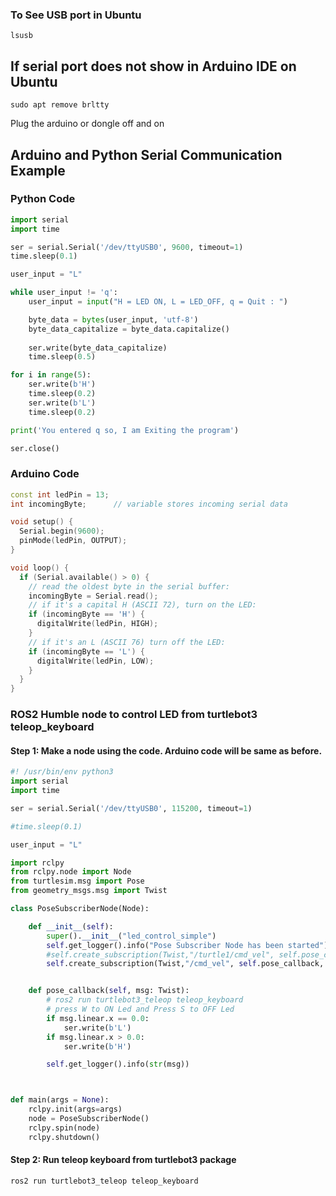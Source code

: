 ### To See USB port in Ubuntu
```
lsusb
```
## If serial port does not show in Arduino IDE on Ubuntu
```
sudo apt remove brltty 
```
Plug the arduino or dongle off and on

## Arduino and Python Serial Communication Example
### Python Code
```python
import serial
import time

ser = serial.Serial('/dev/ttyUSB0', 9600, timeout=1)
time.sleep(0.1)

user_input = "L"

while user_input != 'q':
    user_input = input("H = LED ON, L = LED_OFF, q = Quit : ")

    byte_data = bytes(user_input, 'utf-8')
    byte_data_capitalize = byte_data.capitalize()
   
    ser.write(byte_data_capitalize) 
    time.sleep(0.5) 

for i in range(5):
    ser.write(b'H')   
    time.sleep(0.2)        
    ser.write(b'L')  
    time.sleep(0.2)

print('You entered q so, I am Exiting the program')

ser.close()

```

### Arduino Code
```c++
const int ledPin = 13; 
int incomingByte;      // variable stores incoming serial data

void setup() {
  Serial.begin(9600);
  pinMode(ledPin, OUTPUT);
}

void loop() {
  if (Serial.available() > 0) {
    // read the oldest byte in the serial buffer:
    incomingByte = Serial.read();
    // if it's a capital H (ASCII 72), turn on the LED:
    if (incomingByte == 'H') {
      digitalWrite(ledPin, HIGH);
    }
    // if it's an L (ASCII 76) turn off the LED:
    if (incomingByte == 'L') {
      digitalWrite(ledPin, LOW);
    }
  }
}
```
### ROS2 Humble node to control LED from turtlebot3 teleop_keyboard
#### Step 1: Make a node using the code. Arduino code will be same as before.
```python
#! /usr/bin/env python3
import serial
import time

ser = serial.Serial('/dev/ttyUSB0', 115200, timeout=1)

#time.sleep(0.1)

user_input = "L"

import rclpy
from rclpy.node import Node
from turtlesim.msg import Pose
from geometry_msgs.msg import Twist

class PoseSubscriberNode(Node):

    def __init__(self):
        super().__init__("led_control_simple")
        self.get_logger().info("Pose Subscriber Node has been started")  
        #self.create_subscription(Twist,"/turtle1/cmd_vel", self.pose_callback, 10)
        self.create_subscription(Twist,"/cmd_vel", self.pose_callback, 10)


    def pose_callback(self, msg: Twist):
        # ros2 run turtlebot3_teleop teleop_keyboard
        # press W to ON Led and Press S to OFF Led 
        if msg.linear.x == 0.0:
            ser.write(b'L')
        if msg.linear.x > 0.0:
            ser.write(b'H')        

        self.get_logger().info(str(msg))



def main(args = None):
    rclpy.init(args=args)
    node = PoseSubscriberNode()
    rclpy.spin(node)
    rclpy.shutdown() 
```
#### Step 2: Run teleop keyboard from turtlebot3 package
```
ros2 run turtlebot3_teleop teleop_keyboard
```
